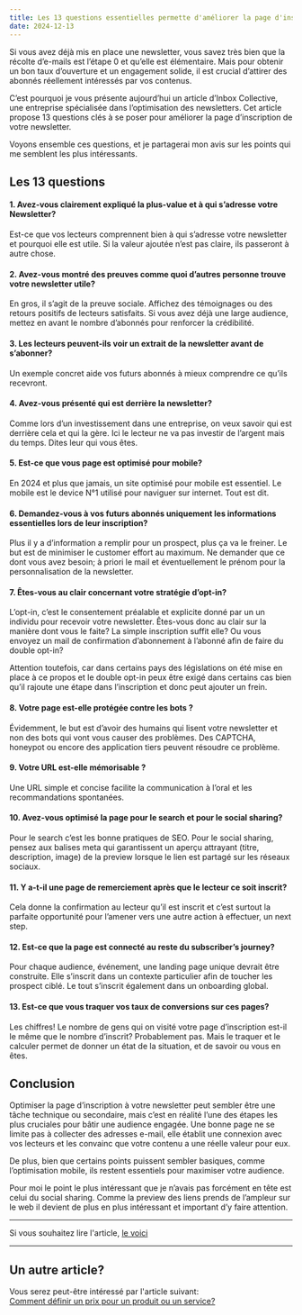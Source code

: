```yaml
---
title: Les 13 questions essentielles permette d'améliorer la page d'inscription à votre newsletter 
date: 2024-12-13
---
```


Si vous avez déjà mis en place une newsletter, vous savez très bien que la récolte d’e-mails est l’étape 0 et qu’elle est élémentaire. Mais pour obtenir un bon taux d’ouverture et un engagement solide, il est crucial d’attirer des abonnés réellement intéressés par vos contenus.
<p>
C’est pourquoi je vous présente aujourd’hui un article d’Inbox Collective, une entreprise spécialisée dans l’optimisation des newsletters. Cet article propose 13 questions clés à se poser pour améliorer la page d’inscription de votre newsletter.
<p>
Voyons ensemble ces questions, et je partagerai mon avis sur les points qui me semblent les plus intéressants.

## Les 13 questions

#### 1. Avez-vous clairement expliqué la plus-value et à qui s’adresse votre Newsletter?

Est-ce que vos lecteurs comprennent bien à qui s’adresse votre newsletter et pourquoi elle est utile. Si la valeur ajoutée n’est pas claire, ils passeront à autre chose.

#### 2. Avez-vous montré des preuves comme quoi d’autres personne trouve votre newsletter utile?

En gros, il s’agit de la preuve sociale. Affichez des témoignages ou des retours positifs de lecteurs satisfaits. Si vous avez déjà une large audience, mettez en avant le nombre d’abonnés pour renforcer la crédibilité.

#### 3. Les lecteurs peuvent-ils voir un extrait de la newsletter avant de s’abonner?

Un exemple concret aide vos futurs abonnés à mieux comprendre ce qu’ils recevront.

#### 4. Avez-vous présenté qui est derrière la newsletter?

Comme lors d’un investissement dans une entreprise,  on veux savoir qui est derrière cela et qui la gère. Ici le lecteur ne va pas investir de l’argent mais du temps. Dites leur qui vous êtes.

#### 5. Est-ce que vous page est optimisé pour mobile?

En 2024 et plus que jamais, un site optimisé pour mobile est essentiel. Le mobile est le device N°1 utilisé pour naviguer sur internet. Tout est dit.

#### 6. Demandez-vous à vos futurs abonnés uniquement les informations essentielles lors de leur inscription?

Plus il y a d’information a remplir pour un prospect, plus ça va le freiner. Le but est de minimiser le customer effort au maximum. Ne demander que ce dont vous avez besoin; à priori le mail et éventuellement le prénom pour la personnalisation de la newsletter.

#### 7. Êtes-vous au clair concernant votre stratégie d’opt-in?

L’opt-in, c’est le consentement préalable et explicite donné par un un individu pour recevoir votre newsletter. Êtes-vous donc au clair sur la manière dont vous le faite? La simple inscription suffit elle? Ou vous envoyez un mail de confirmation d’abonnement à l’abonné afin de faire du double opt-in?

Attention toutefois, car dans certains pays des législations on été mise en place à ce propos et le double opt-in peux être exigé dans certains cas bien qu’il rajoute une étape dans l’inscription et donc peut ajouter un frein.

#### 8. Votre page est-elle protégée contre les bots ?

Évidemment, le but est d’avoir des humains qui lisent votre newsletter et non des bots qui vont vous causer des problèmes. Des CAPTCHA, honeypot ou encore des application tiers peuvent résoudre ce problème.

#### 9. Votre URL est-elle mémorisable ?

Une URL simple et concise facilite la communication à l’oral et les recommandations spontanées.

#### 10. Avez-vous optimisé la page pour le search et pour le social sharing?

Pour le search c’est les bonne pratiques de SEO.
Pour le social sharing, pensez aux balises meta qui garantissent un aperçu attrayant (titre, description, image) de la preview lorsque le lien est partagé sur les réseaux sociaux.

#### 11. Y a-t-il une page de remerciement après que le lecteur ce soit inscrit?

Cela donne la confirmation au lecteur qu’il est inscrit et c’est surtout la parfaite opportunité pour l’amener vers une autre action à effectuer, un next step.

#### 12. Est-ce que la page est connecté au reste du subscriber’s journey?

Pour chaque audience, événement, une landing page unique devrait être construite. Elle s’inscrit dans un contexte particulier afin de toucher les prospect ciblé. Le tout s’inscrit également dans un onboarding global.

#### 13. Est-ce que vous traquer vos taux de conversions sur ces pages?

Les chiffres! Le nombre de gens qui on visité votre page d’inscription est-il le même que le nombre d’inscrit? Probablement pas. Mais le traquer et le calculer permet de donner un état de la situation, et de savoir ou vous en êtes.

## Conclusion

Optimiser la page d’inscription à votre newsletter peut sembler être une tâche technique ou secondaire, mais c’est en réalité l’une des étapes les plus cruciales pour bâtir une audience engagée. Une bonne page ne se limite pas à collecter des adresses e-mail, elle établit une connexion avec vos lecteurs et les convainc que votre contenu a une réelle valeur pour eux.

De plus, bien que certains points puissent sembler basiques, comme l’optimisation mobile, ils restent essentiels pour maximiser votre audience. 

Pour moi le point le plus intéressant que je n’avais pas forcément en tête est celui du social sharing. Comme la preview des liens prends de l’ampleur sur le web il devient de plus en plus intéressant et important d’y faire attention.

<hr>

Si vous souhaitez lire l'article,
<a href="https://inboxcollective.com/13-questions-to-ask-to-improve-your-newsletter-sign-up-page/" target="_blank">le voici</a>
<hr>

## Un autre article?

Vous serez peut-être intéressé par l'article suivant:
<br>
[Comment définir un prix pour un produit ou un service?](/articles/pricing)